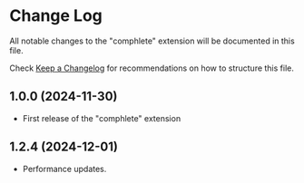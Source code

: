 # Change Log

All notable changes to the "comphlete" extension will be documented in this file.

Check [Keep a Changelog](http://keepachangelog.com/) for recommendations on how to structure this file.

## 1.0.0 (2024-11-30)

- First release of the "comphlete" extension

## 1.2.4 (2024-12-01)

- Performance updates.

